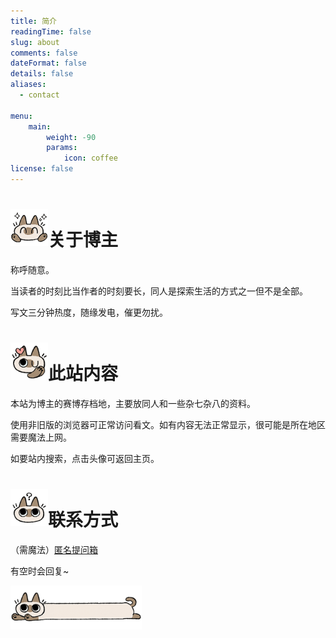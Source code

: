 ```yaml
---
title: 简介
readingTime: false
slug: about
comments: false
dateFormat: false
details: false
aliases:
  - contact

menu:
    main: 
        weight: -90
        params:
            icon: coffee
license: false
---
```




<h1><img src="/images/014.png" width=60px height=auto>关于博主</h1>

称呼随意。
<p>当读者的时刻比当作者的时刻要长，同人是探索生活的方式之一但不是全部。</p>
<p>写文三分钟热度，随缘发电，催更勿扰。

<h1><img src="/images/006.png" width=60px height=auto>此站内容</h1>

<p>本站为博主的赛博存档地，主要放同人和一些杂七杂八的资料。<p>
<p>使用非旧版的浏览器可正常访问看文。如有内容无法正常显示，很可能是所在地区需要魔法上网。</p>
<p>如要站内搜索，点击头像可返回主页。<p>



<h1><img src="/images/002.png" width=60px height=auto>联系方式</h1>

（需魔法）[匿名提问箱](https://peing.net/zh-CN/91e8000a0af399)

<p>有空时会回复~ </p>

<p><img src="/images/038.png" width=70px height=auto ><img src="/images/039.png" width=70px height=auto ><img src="/images/040.png" width=70px height=auto > </p>














  








